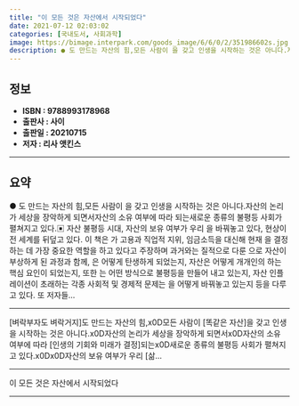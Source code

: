 ```yaml
---
title: "이 모든 것은 자산에서 시작되었다"
date: 2021-07-12 02:03:02
categories: [국내도서, 사회과학]
image: https://bimage.interpark.com/goods_image/6/6/0/2/351986602s.jpg
description: ● 도 만드는 자산의 힘,모든 사람이 을 갖고 인생을 시작하는 것은 아니다.자산의 논리가 세상을 장악하게 되면서자산의 소유 여부에 따라 되는새로운 종류의 불평등 사회가 펼쳐지고 있다.▣ 자산 불평등 시대, 자산의 보유 여부가 우리 을 바꿔놓고 있다, 현상이 전 세계를 뒤덮고 있
---
```


## **정보**

- **ISBN : 9788993178968**
- **출판사 : 사이**
- **출판일 : 20210715**
- **저자 : 리사 앳킨스**

------



## **요약**

●  도 만드는 자산의 힘,모든 사람이 을 갖고 인생을 시작하는 것은 아니다.자산의 논리가 세상을 장악하게 되면서자산의 소유 여부에 따라 되는새로운 종류의 불평등 사회가 펼쳐지고 있다.▣  자산 불평등 시대,   자산의 보유 여부가 우리 을 바꿔놓고 있다,  현상이 전 세계를 뒤덮고 있다. 이 책은 가 고용과 직업적 지위, 임금소득을 대신해 현재 을 결정하는 데 가장 중요한 역할을 하고 있다고 주장하며 과거와는 질적으로 다룬 으로 자산이 부상하게 된 과정과 함께, 은 어떻게 탄생하게 되었는지, 자산은 어떻게 개개인의 하는 핵심 요인이 되었는지, 또한 는 어떤 방식으로 불평등을 만들어 내고 있는지, 자산 인플레이션이 초래하는 각종 사회적 및 경제적 문제는 을 어떻게 바꿔놓고 있는지 등을 다루고 있다. 또 저자들...

------

[벼락부자도 벼락거지]도 만드는 자산의 힘,x0D모든 사람이 [똑같은 자산]을 갖고 인생을 시작하는 것은 아니다.x0D자산의 논리가 세상을 장악하게 되면서x0D자산의 소유 여부에 따라 [인생의 기회와 미래가 결정]되는x0D새로운 종류의 불평등 사회가 펼쳐지고 있다.x0Dx0D자산의 보유 여부가 우리 [삶... 

------


이 모든 것은 자산에서 시작되었다 

------



